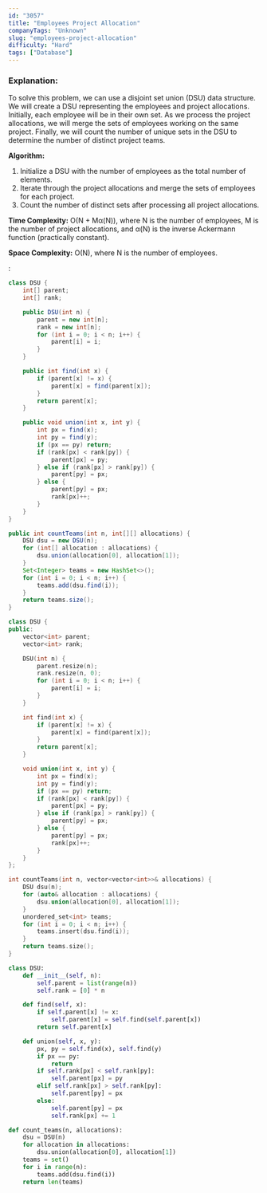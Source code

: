 ```yaml
---
id: "3057"
title: "Employees Project Allocation"
companyTags: "Unknown"
slug: "employees-project-allocation"
difficulty: "Hard"
tags: ["Database"]
---
```


### Explanation:

To solve this problem, we can use a disjoint set union (DSU) data structure. We will create a DSU representing the employees and project allocations. Initially, each employee will be in their own set. As we process the project allocations, we will merge the sets of employees working on the same project. Finally, we will count the number of unique sets in the DSU to determine the number of distinct project teams.

**Algorithm:**
1. Initialize a DSU with the number of employees as the total number of elements.
2. Iterate through the project allocations and merge the sets of employees for each project.
3. Count the number of distinct sets after processing all project allocations.

**Time Complexity:** O(N + Mα(N)), where N is the number of employees, M is the number of project allocations, and α(N) is the inverse Ackermann function (practically constant).

**Space Complexity:** O(N), where N is the number of employees.

:

```java
class DSU {
    int[] parent;
    int[] rank;

    public DSU(int n) {
        parent = new int[n];
        rank = new int[n];
        for (int i = 0; i < n; i++) {
            parent[i] = i;
        }
    }

    public int find(int x) {
        if (parent[x] != x) {
            parent[x] = find(parent[x]);
        }
        return parent[x];
    }

    public void union(int x, int y) {
        int px = find(x);
        int py = find(y);
        if (px == py) return;
        if (rank[px] < rank[py]) {
            parent[px] = py;
        } else if (rank[px] > rank[py]) {
            parent[py] = px;
        } else {
            parent[py] = px;
            rank[px]++;
        }
    }
}

public int countTeams(int n, int[][] allocations) {
    DSU dsu = new DSU(n);
    for (int[] allocation : allocations) {
        dsu.union(allocation[0], allocation[1]);
    }
    Set<Integer> teams = new HashSet<>();
    for (int i = 0; i < n; i++) {
        teams.add(dsu.find(i));
    }
    return teams.size();
}
```

```cpp
class DSU {
public:
    vector<int> parent;
    vector<int> rank;

    DSU(int n) {
        parent.resize(n);
        rank.resize(n, 0);
        for (int i = 0; i < n; i++) {
            parent[i] = i;
        }
    }

    int find(int x) {
        if (parent[x] != x) {
            parent[x] = find(parent[x]);
        }
        return parent[x];
    }

    void union(int x, int y) {
        int px = find(x);
        int py = find(y);
        if (px == py) return;
        if (rank[px] < rank[py]) {
            parent[px] = py;
        } else if (rank[px] > rank[py]) {
            parent[py] = px;
        } else {
            parent[py] = px;
            rank[px]++;
        }
    }
};

int countTeams(int n, vector<vector<int>>& allocations) {
    DSU dsu(n);
    for (auto& allocation : allocations) {
        dsu.union(allocation[0], allocation[1]);
    }
    unordered_set<int> teams;
    for (int i = 0; i < n; i++) {
        teams.insert(dsu.find(i));
    }
    return teams.size();
}
```

```python
class DSU:
    def __init__(self, n):
        self.parent = list(range(n))
        self.rank = [0] * n

    def find(self, x):
        if self.parent[x] != x:
            self.parent[x] = self.find(self.parent[x])
        return self.parent[x]

    def union(self, x, y):
        px, py = self.find(x), self.find(y)
        if px == py:
            return
        if self.rank[px] < self.rank[py]:
            self.parent[px] = py
        elif self.rank[px] > self.rank[py]:
            self.parent[py] = px
        else:
            self.parent[py] = px
            self.rank[px] += 1

def count_teams(n, allocations):
    dsu = DSU(n)
    for allocation in allocations:
        dsu.union(allocation[0], allocation[1])
    teams = set()
    for i in range(n):
        teams.add(dsu.find(i))
    return len(teams)
```